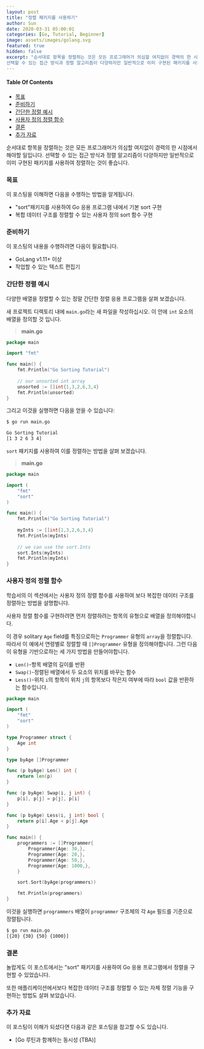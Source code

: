 ```yaml
---
layout: post
title: "정렬 패키지를 사용하기"
author: Sun
date: 2020-03-31 05:00:01
categories: [Go, Tutorial, Beginner]
image: assets/images/golang.svg
featured: true
hidden: false
excerpt: "순서대로 항목을 정렬하는 것은 모든 프로그래머가 의심할 여지없이 경력의 한 시점에서 해야 할 일입니다. 
선택할 수 있는 접근 방식과 정렬 알고리즘이 다양하지만 일반적으로 이미 구현된 패키지를 사용하여 정렬하는 것이 좋습니다."
---
```


<div class="toc">
  <h4>Table Of Contents</h4>
  <nav id="TableOfContents">
    <ul>
      <li>
        <a href="#goals">목표</a>
      </li>
      <li>
        <a href="#prerequisites">준비하기</a>
      </li>
      <li>
        <a href="#aSimpleSortingExample">간단한 정렬 예시</a>
      </li>
      <li>
        <a href="#customSortingFunctions">사용자 정의 정렬 함수</a>
      </li>
      <li>
        <a href="#conclusion">결론</a>
      </li>
      <li>
        <a href="#furtherReading">추가 자료</a>
      </li>
    </ul>
  </nav>
</div>

순서대로 항목을 정렬하는 것은 모든 프로그래머가 의심할 여지없이 경력의 한 시점에서 해야할 일입니다. 
선택할 수 있는 접근 방식과 정렬 알고리즘이 다양하지만 일반적으로 이미 구현된 패키지를 사용하여 정렬하는 것이 좋습니다.

<h3 id="goals">
  <a href="#goals"></a>
  목표
</h3>

이 포스팅을 이해하면 다음을 수행하는 방법을 알게됩니다.

* "sort"패키지를 사용하여 Go 응용 프로그램 내에서 기본 sort 구현
* 복합 데이터 구조를 정렬할 수 있는 사용자 정의 sort 함수 구현

<h3 id="prerequisites">
  <a href="#prerequisites"></a>
  준비하기
</h3>

이 포스팅의 내용을 수행하려면 다음이 필요합니다.

* GoLang v1.11+ 이상
* 작업할 수 있는 텍스트 편집기

<h3 id="aSimpleSortingExample">
  <a href="#aSimpleSortingExamples"></a>
  간단한 정렬 예시
</h3>

다양한 배열을 정렬할 수 있는 정말 간단한 정렬 응용 프로그램을 살펴 보겠습니다.

새 프로젝트 디렉토리 내에 `main.go`라는 새 파일을 작성하십시오. 이 안에 `int` 요소의 배열을 정의할 것 입니다.

> **main.go**

```go 
package main

import "fmt"

func main() {
    fmt.Println("Go Sorting Tutorial")
    
    // our unsorted int array
    unsorted := []int{1,3,2,6,3,4}
	fmt.Println(unsorted)
}
```

그리고 이것을 실행하면 다음을 얻을 수 있습니다:

```bash
$ go run main.go

Go Sorting Tutorial
[1 3 2 6 3 4]
```

`sort` 패키지를 사용하여 이를 정렬하는 방법을 살펴 보겠습니다.

>**main.go**

```go 
package main

import (
	"fmt"
	"sort"
)

func main() {
	fmt.Println("Go Sorting Tutorial")
	
	myInts := []int{1,3,2,6,3,4}
	fmt.Println(myInts)
	
	// we can use the sort.Ints
	sort.Ints(myInts)
	fmt.Println(myInts)
}
```

<h3 id="customSortingFunctions">
  <a href="#customSortingFunctions"></a>
  사용자 정의 정렬 함수
</h3>

학습서의 이 섹션에서는 사용자 정의 정렬 함수를 사용하여 보다 복잡한 데이터 구조를 정렬하는 방법을 설명합니다.

사용자 정렬 함수를 구현하려면 먼저 정렬하려는 항목의 유형으로 배열을 정의해야합니다.

이 경우 solitary `Age` field를 특징으로하는 `Programmer` 유형의 `array`을 정렬합니다. 
따라서 이 예에서 연령별로 정렬할 때 `[]Programmer` 유형을 정의해야합니다. 
그런 다음 이 유형을 기반으로하는 세 가지 방법을 만들어야합니다.

* `Len()`-항목 배열의 길이를 반환
* `Swap()`-정렬된 배열에서 두 요소의 위치를 바꾸는 함수
* `Less()`-위치 `i`의 항목이 위치 `j`의 항목보다 작은지 여부에 따라 `bool` 값을 반환하는 함수입니다.

```go 
package main

import (
	"fmt"
	"sort"
)

type Programmer struct {
	Age int 
} 

type byAge []Programmer

func (p byAge) Len() int {
	return len(p)
}

func (p byAge) Swap(i, j int) {
	p[i], p[j] = p[j], p[i]
} 

func (p byAge) Less(i, j int) bool {
	return p[i].Age < p[j].Age
}

func main() {
    programmers := []Programmer{
		Programmer{Age: 30,},
		Programmer{Age: 20,},
		Programmer{Age: 50,},
		Programmer{Age: 1000,},
	}

	sort.Sort(byAge(programmers))

	fmt.Println(programmers)
}
```

이것을 실행하면 `programmers` 배열이 `programmer` 구조체의 각 `Age` 필드를 기준으로 정렬됩니다.

```bash
$ go run main.go
[{20} {30} {50} {1000}]
```

<h3 id="conclusion">
  <a href="#conclusion"></a>
  결론
</h3>

놀랍게도 이 포스트에서는 "sort" 패키지를 사용하여 Go 응용 프로그램에서 정렬을 구현할 수 있었습니다.

또한 애플리케이션에서보다 복잡한 데이터 구조를 정렬할 수 있는 자체 정렬 기능을 구현하는 방법도 살펴 보았습니다.

<h3 id="furtherReading">
  <a href="#furtherReading"></a>
  추가 자료
</h3>

이 포스팅이 이해가 되셨다면 다음과 같은 포스팅을 참고할 수도 있습니다.

* [Go 루틴과 함께하는 동시성 (TBA)]
